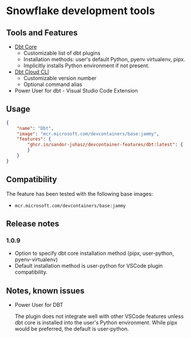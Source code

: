 # Snowflake development tools

## Tools and Features
- [Dbt Core]()
  - Customizable list of dbt plugins
  - Installation methods: user's default Python, pyenv virtualenv, pipx.
  - Implicitly installs Python environment if not present.
- [Dbt Cloud CLI]()
  - Customizable version number
  - Optional command alias
- Power User for dbt - Visual Studio Code Extension

## Usage

```json
{
	"name": "Dbt",
	"image": "mcr.microsoft.com/devcontainers/base:jammy",
	"features": {
		"ghcr.io/sandor-juhasz/devcontainer-features/dbt:latest": {
 		}
	}
}
```

## Compatibility
The feature has been tested with the following base images:
 - `mcr.microsoft.com/devcontainers/base:jammy`

## Release notes

### 1.0.9
- Option to specify dbt core installation method (pipx, user-python, pyenv-virtualenv)
- Default installation method is user-python for VSCode plugin compatibility.

## Notes, known issues

- Power User for DBT

  The plugin does not integrate well with other VSCode features unless dbt 
  core is installed into the user's Python environment. While pipx would be
  preferred, the default is user-python.
